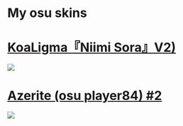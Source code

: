 # My osu skins




# [KoaLigma『Niimi Sora』V2)](https://www.mediafire.com/file/6qux48v5dl07kpj/-_%2523KoaLigma%25E3%2580%258ENiimi_Sora%25E3%2580%258F_%2523-%25282%2529.osk/file)
![](https://i.imgur.com/KnQnKFW.png)

# [Azerite (osu player84) #2](https://www.mediafire.com/file/igdja1s7gberzck/%23Azerite_%28osu_player84%29_%232.osk/file)
![](https://i.imgur.com/sv7hpXy.png)
